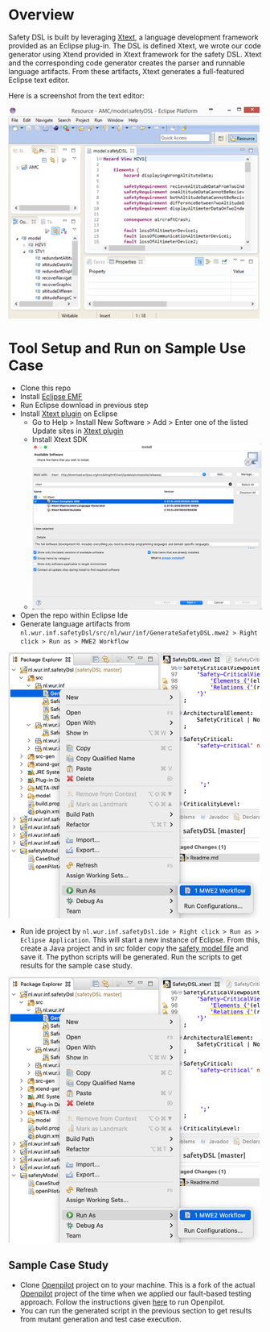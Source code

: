 # Overview
Safety DSL is built by leveraging [Xtext](https://www.eclipse.org/Xtext/), a language development framework provided as an Eclipse plug-in. The DSL is defined Xtext, we wrote our code generator using Xtend provided in Xtext framework for the safety DSL. Xtext and the corresponding code generator creates the parser and runnable language artifacts. From these artifacts, Xtext generates a full-featured Eclipse text editor. 

Here is a screenshot from the text editor: 

<img src="img/dsltool.png" style="width:500px;"/>

# Tool Setup and Run on Sample Use Case
- Clone this repo
- Install [Eclipse EMF](https://www.eclipse.org/downloads/packages/release/2022-06/r/eclipse-modeling-tools)
- Run Eclipse download in previous step
- Install [Xtext plugin](https://www.eclipse.org/Xtext/download.html) on Eclipse
    - Go to Help > Install New Software > Add > Enter one of the listed Update sites in [Xtext plugin](https://www.eclipse.org/Xtext/download.html)
    - Install Xtext SDK
    - <img src="img/xtext-installation.png" style="width:500px;"/>
- Open the repo within Eclipse Ide
- Generate language artifacts from `nl.wur.inf.safetyDsl/src/nl/wur/inf/GenerateSafetyDSL.mwe2 > Right click > Run as > MWE2 Workflow` 

<img src="img/xtext1.png" style="width:500px;"/>

- Run ide project by `nl.wur.inf.safetyDsl.ide > Right click > Run as > Eclipse Application`. This will start a new instance of Eclipse. From this, create a Java project and in src folder copy the [safety model file](https://github.com/havvagulay/safetyDsl/blob/master/safetyModel/openPilotAlertManager.safety) and save it. The python scripts will be generated. Run the scripts to get results for the sample case study.

<img src="img/xtext1.png" style="width:500px;"/>

## Sample Case Study
- Clone [Openpilot](https://github.com/havvagulay/openpilot) project on to your machine. This is a fork of the actual [Openpilot](https://github.com/commaai/openpilot) project of the time when we applied our fault-based testing approach. Follow the instructions given [here](https://github.com/commaai/openpilot/blob/master/tools/README.md) to run Openpilot. 
- You can run the generated script in the previous section to get results from mutant generation and test case execution.
